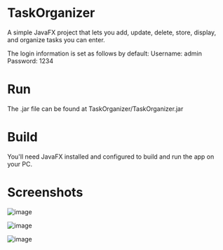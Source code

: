 # TaskOrganizer

A simple JavaFX project that lets you add, update, delete, store, display, and organize tasks you can enter.

The login information is set as follows by default:
Username: admin
Password: 1234

# Run
The .jar file can be found at TaskOrganizer/TaskOrganizer.jar

# Build
You'll need JavaFX installed and configured to build and run the app on your PC.

# Screenshots

![image](https://github.com/EmirXK/TaskOrganizer/assets/92262991/d2b333cd-a98f-483a-a90b-7e840ed0e2ec)

![image](https://github.com/EmirXK/TaskOrganizer/assets/92262991/1e6afc7b-cdd8-4fb2-99a6-dd7a6ee68956)

![image](https://github.com/EmirXK/TaskOrganizer/assets/92262991/7ddd2957-1f55-413e-b9ba-c7ed0f8dc2f3)
